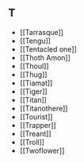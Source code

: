 ## T


- [[Tarrasque]]
- [[Tengu]]
- [[Tentacled one]]
- [[Thoth Amon]]
- [[Thoul]]
- [[Thug]]
- [[Tiamat]]
- [[Tiger]]
- [[Titan]]
- [[Titanothere]]
- [[Tourist]]
- [[Trapper]]
- [[Treant]]
- [[Troll]]
- [[Twoflower]]

